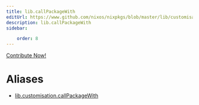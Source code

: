 ```yaml
---
title: lib.callPackageWith
editUrl: https://www.github.com/nixos/nixpkgs/blob/master/lib/customisation.nix#L125C21
description: lib.callPackageWith
sidebar:

    order: 8
---
```


<a href="https://www.github.com/nixos/nixpkgs/blob/master/lib/customisation.nix#L125C21">Contribute Now!</a>


# Aliases

- [lib.customisation.callPackageWith](/nix-doc-comments/reference/lib/customisation/lib-customisation-callPackageWith)


